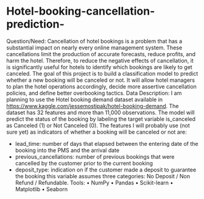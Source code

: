 # Hotel-booking-cancellation-prediction-

Question/Need:
Cancellation of hotel bookings is a problem that has a substantial impact
on nearly every online management system. These cancellations limit the
production of accurate forecasts, reduce profits, and harm the hotel.
Therefore, to reduce the negative effects of cancellation, it is significantly
useful for hotels to identify which bookings are likely to get canceled.
The goal of this project is to build a classification model to predict
whether a new booking will be canceled or not. It will allow hotel
managers to plan the hotel operations accordingly, decide more assertive
cancellation policies, and define better overbooking tactics.
Data Description:
I am planning to use the Hotel booking demand dataset available in
https://www.kaggle.com/jessemostipak/hotel-booking-demand.
The dataset has 32 features and more than 11,000 observations.
The model will predict the status of the booking by labeling
the target variable is_canceled as Canceled (1) or Not Canceled (0).
The features I will probably use (not sure yet) as indicators of whether a
booking will be canceled or not are:
- lead_time: number of days that elapsed between the entering date of
the booking into the PMS and the arrival date
- previous_cancellations: number of previous bookings that were
cancelled by the customer prior to the current booking
- deposit_type: indication on if the customer made a deposit to
guarantee the booking this variable assumes three categories: No
Deposit / Non Refund / Refundable.
Tools:
• NumPy
• Pandas
• Scikit-learn
• Matplotlib
• Seaborn
